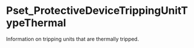# Pset_ProtectiveDeviceTrippingUnitTypeThermal

Information on tripping units that are thermally tripped.<!-- end of definition -->
